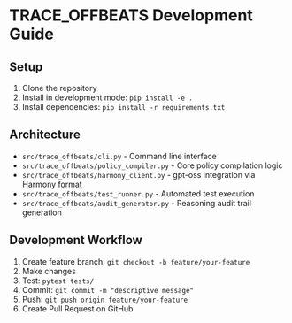 # TRACE_OFFBEATS Development Guide

## Setup

1. Clone the repository
2. Install in development mode: `pip install -e .`
3. Install dependencies: `pip install -r requirements.txt`

## Architecture

- `src/trace_offbeats/cli.py` - Command line interface
- `src/trace_offbeats/policy_compiler.py` - Core policy compilation logic
- `src/trace_offbeats/harmony_client.py` - gpt-oss integration via Harmony format
- `src/trace_offbeats/test_runner.py` - Automated test execution
- `src/trace_offbeats/audit_generator.py` - Reasoning audit trail generation

## Development Workflow

1. Create feature branch: `git checkout -b feature/your-feature`
2. Make changes
3. Test: `pytest tests/`
4. Commit: `git commit -m "descriptive message"`
5. Push: `git push origin feature/your-feature`
6. Create Pull Request on GitHub
